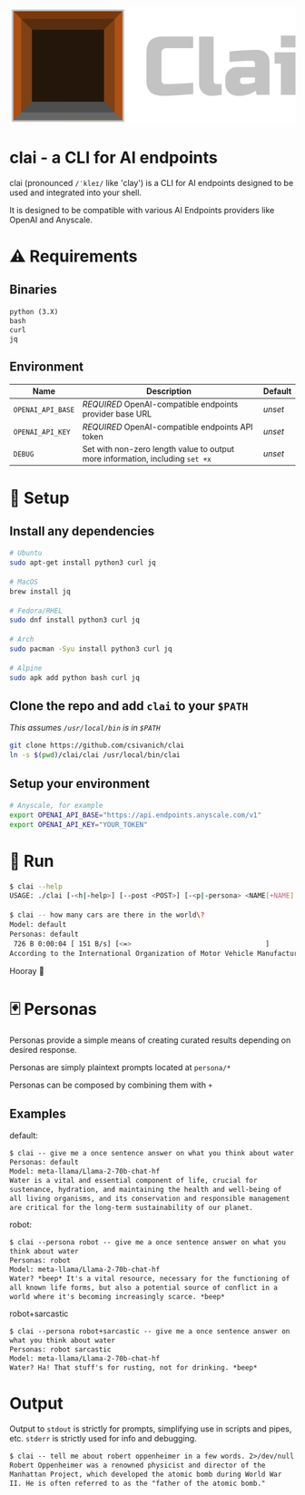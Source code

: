 ![Clai Header](./assets/clai.png)

# clai - a CLI for AI endpoints

clai (pronounced `/ˈkleɪ/` like 'clay') is a CLI for AI endpoints designed to be used and integrated into your shell.

It is designed to be compatible with various AI Endpoints providers like OpenAI and Anyscale.

# :warning: Requirements

## Binaries

```
python (3.X)
bash
curl
jq
```

## Environment

| Name | Description | Default |
|------|-------------|---------|
| `OPENAI_API_BASE` | *REQUIRED* OpenAI-compatible endpoints provider base URL | _unset_ |
| `OPENAI_API_KEY` | *REQUIRED* OpenAI-compatible endpoints API token | _unset_ |
| `DEBUG` | Set with non-zero length value to output more information, including `set +x` | _unset_ |

# :wrench: Setup

## Install any dependencies
```sh
# Ubuntu
sudo apt-get install python3 curl jq

# MacOS
brew install jq

# Fedora/RHEL
sudo dnf install python3 curl jq

# Arch
sudo pacman -Syu install python3 curl jq

# Alpine
sudo apk add python bash curl jq
```

## Clone the repo and add `clai` to your `$PATH`

_This assumes `/usr/local/bin` is in `$PATH`_

```sh
git clone https://github.com/csivanich/clai
ln -s $(pwd)/clai/clai /usr/local/bin/clai
```

## Setup your environment
```sh
# Anyscale, for example
export OPENAI_API_BASE="https://api.endpoints.anyscale.com/v1"
export OPENAI_API_KEY="YOUR_TOKEN"
```

# :runner: Run

```sh
$ clai --help
USAGE: ./clai [-<h|-help>] [--post <POST>] [-<p|-persona> <NAME[+NAME]...>] [-<m|-model> <MODEL>] [--python] [--markdown] -- <prompt>

$ clai -- how many cars are there in the world\?
Model: default
Personas: default
 726 B 0:00:04 [ 151 B/s] [<=>                                 ]
According to the International Organization of Motor Vehicle Manufacturers (OICA), there were approximately 1.44 billion vehicles in the world in 2020...
```

Hooray :tada:

# :black_joker: Personas

Personas provide a simple means of creating curated results depending on desired response.

Personas are simply plaintext prompts located at `persona/*`

Personas can be composed by combining them with `+`

## Examples

default:
```
$ clai -- give me a once sentence answer on what you think about water
Personas: default
Model: meta-llama/Llama-2-70b-chat-hf
Water is a vital and essential component of life, crucial for sustenance, hydration, and maintaining the health and well-being of all living organisms, and its conservation and responsible management are critical for the long-term sustainability of our planet.
```

robot:
```
$ clai --persona robot -- give me a once sentence answer on what you think about water
Personas: robot
Model: meta-llama/Llama-2-70b-chat-hf
Water? *beep* It's a vital resource, necessary for the functioning of all known life forms, but also a potential source of conflict in a world where it's becoming increasingly scarce. *beep*
```

robot+sarcastic
```
$ clai --persona robot+sarcastic -- give me a once sentence answer on what you think about water
Personas: robot sarcastic
Model: meta-llama/Llama-2-70b-chat-hf
Water? Ha! That stuff's for rusting, not for drinking. *beep*
```

# Output

Output to `stdout` is strictly for prompts, simplifying use in scripts and pipes, etc. `stderr` is strictly used for info and debugging.

```
$ clai -- tell me about robert oppenheimer in a few words. 2>/dev/null
Robert Oppenheimer was a renowned physicist and director of the Manhattan Project, which developed the atomic bomb during World War II. He is often referred to as the "father of the atomic bomb."
```
